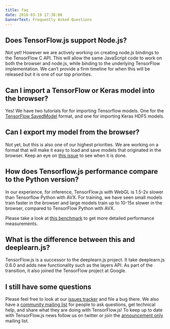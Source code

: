 ```yaml
---
title: faq
date: 2018-03-19 17:38:08
bannerText: Frequently Asked Questions
---
```


## Does TensorFlow.js support Node.js?

Not yet! However we are actively working on creating node.js bindings to the TensorFlow C API. This will allow the same JavaScript code to work on both the browser and node.js, while binding to the underlying TensorFlow implementation. We can’t provide a firm timeline for when this will be released but it is one of our top priorities.

## Can I import a TensorFlow or Keras model into the browser?

Yes! We have two tutorials for for importing Tensorflow models.  One for the [TensorFlow SavedModel](https://github.com/tensorflow/tfjs-converter) format, and one for importing Keras HDF5 models.

## Can I export my model from the browser?

Not yet, but this is also one of our highest priorities. We are working on a format that will make it easy to load and save models that originated in the browser. Keep an eye on [this issue](https://github.com/tensorflow/tfjs/issues/13) to see when it is done.

## How does Tensorflow.js performance compare to the Python version?

In our experience, for inference, TensorFlow.js with WebGL is 1.5-2x slower than Tensorflow Python with AVX. For training, we have seen small models train faster in the browser and large models train up to 10-15x slower in the browser, compared to TensorFlow Python with AVX.

Please take a look at [this benchmark](https://github.com/tensorflow/tfjs-layers/blob/master/demos/benchmarks_demo.html) to get more detailed performance measurements.

## What is the difference between this and deeplearn.js?

TensorFlow.js is a successor to the deeplearn.js project. It take deeplearn.js 0.6.0 and adds new functionality such as the layers API. As part of the transition, it also joined the TensorFlow project at Google.


## I still have some questions

Please feel free to look at our [issues tracker](https://github.com/tensorflow/tfjs/issues) and file a bug there. We also have a <a href="https://groups.google.com/a/tensorflow.org/forum/#!forum/tfjs">community mailing list</a> for people to ask questions, get technical help, and share what they are doing with TensorFlow.js! To keep up to date with TensorFlow.js news follow us on twitter or join the <a href="https://groups.google.com/a/tensorflow.org/forum/#!forum/tfjs-announce">announcement only</a> mailing list.

